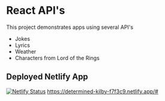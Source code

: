 # React API's
This project demonstrates apps using several API's
* Jokes
* Lyrics
* Weather
* Characters from Lord of the Rings

## Deployed Netlify App
[![Netlify Status](https://api.netlify.com/api/v1/badges/84de86dc-a20a-485d-8cd9-1a73ba57ab62/deploy-status)](https://app.netlify.com/sites/determined-kilby-f7f3c9/deploys)
https://determined-kilby-f7f3c9.netlify.app/#
